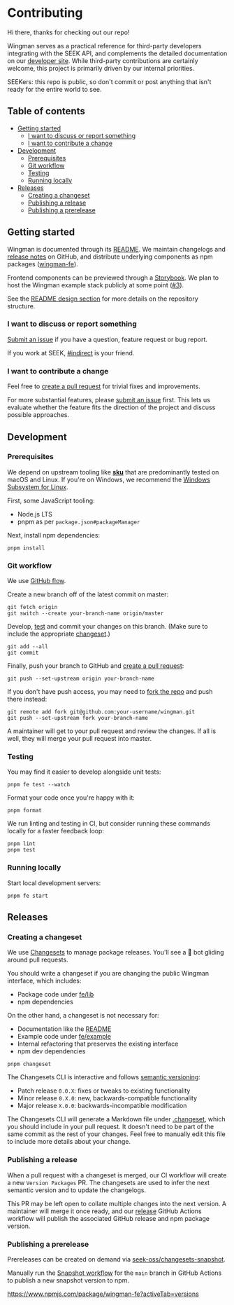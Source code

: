 # Contributing

Hi there, thanks for checking out our repo!

Wingman serves as a practical reference for third-party developers integrating with the SEEK API,
and complements the detailed documentation on our [developer site].
While third-party contributions are certainly welcome,
this project is primarily driven by our internal priorities.

SEEKers: this repo is public,
so don't commit or post anything that isn't ready for the entire world to see.

## Table of contents

- [Getting started](#getting-started)
  - [I want to discuss or report something](#i-want-to-discuss-or-report-something)
  - [I want to contribute a change](#i-want-to-contribute-a-change)
- [Development](#development)
  - [Prerequisites](#prerequisites)
  - [Git workflow](#git-workflow)
  - [Testing](#testing)
  - [Running locally](#running-locally)
- [Releases](#releases)
  - [Creating a changeset](#creating-a-changeset)
  - [Publishing a release](#publishing-a-release)
  - [Publishing a prerelease](#publishing-a-prerelease)

## Getting started

Wingman is documented through its [README](/README.md).
We maintain changelogs and [release notes] on GitHub,
and distribute underlying components as npm packages ([wingman-fe]).

Frontend components can be previewed through a [Storybook].
We plan to host the Wingman example stack publicly at some point ([#3](https://github.com/seek-oss/wingman/issues/3)).

See the [README design section] for more details on the repository structure.

### I want to discuss or report something

[Submit an issue] if you have a question, feature request or bug report.

If you work at SEEK, [#indirect] is your friend.

### I want to contribute a change

Feel free to [create a pull request] for trivial fixes and improvements.

For more substantial features, please [submit an issue] first.
This lets us evaluate whether the feature fits the direction of the project and discuss possible approaches.

## Development

### Prerequisites

We depend on upstream tooling like **[sku]** that are predominantly tested on macOS and Linux.
If you're on Windows, we recommend the [Windows Subsystem for Linux].

First, some JavaScript tooling:

- Node.js LTS
- pnpm as per `package.json#packageManager`

Next, install npm dependencies:

```shell
pnpm install
```

### Git workflow

We use [GitHub flow](https://guides.github.com/introduction/flow/).

Create a new branch off of the latest commit on master:

```shell
git fetch origin
git switch --create your-branch-name origin/master
```

Develop, [test](#testing) and commit your changes on this branch.
(Make sure to include the appropriate [changeset](#creating-a-changeset).)

```shell
git add --all
git commit
```

Finally, push your branch to GitHub and [create a pull request]:

```shell
git push --set-upstream origin your-branch-name
```

If you don't have push access,
you may need to [fork the repo] and push there instead:

```shell
git remote add fork git@github.com:your-username/wingman.git
git push --set-upstream fork your-branch-name
```

A maintainer will get to your pull request and review the changes.
If all is well, they will merge your pull request into master.

### Testing

You may find it easier to develop alongside unit tests:

```shell
pnpm fe test --watch
```

Format your code once you're happy with it:

```shell
pnpm format
```

We run linting and testing in CI,
but consider running these commands locally for a faster feedback loop:

```shell
pnpm lint
pnpm test
```

### Running locally

Start local development servers:

```shell
pnpm fe start
```

## Releases

### Creating a changeset

We use [Changesets] to manage package releases.
You'll see a 🦋 bot gliding around pull requests.

You should write a changeset if you are changing the public Wingman interface,
which includes:

- Package code under [fe/lib](/fe/lib)
- npm dependencies

On the other hand,
a changeset is not necessary for:

- Documentation like the [README](/README.md)
- Example code under [fe/example](/fe/example)
- Internal refactoring that preserves the existing interface
- npm dev dependencies

```shell
pnpm changeset
```

The Changesets CLI is interactive and follows [semantic versioning]:

- Patch release `0.0.X`: fixes or tweaks to existing functionality
- Minor release `0.X.0`: new, backwards-compatible functionality
- Major release `X.0.0`: backwards-incompatible modification

The Changesets CLI will generate a Markdown file under [.changeset](/.changeset),
which you should include in your pull request.
It doesn't need to be part of the same commit as the rest of your changes.
Feel free to manually edit this file to include more details about your change.

### Publishing a release

When a pull request with a changeset is merged,
our CI workflow will create a new `Version Packages` PR.
The changesets are used to infer the next semantic version and to update the changelogs.

This PR may be left open to collate multiple changes into the next version.
A maintainer will merge it once ready,
and our [release](/.github/workflows/release.yml) GitHub Actions workflow will publish the associated GitHub release and npm package version.

### Publishing a prerelease

Prereleases can be created on demand via [seek-oss/changesets-snapshot].

Manually run the [Snapshot workflow] for the `main` branch in GitHub Actions to publish a new snapshot version to npm.

<https://www.npmjs.com/package/wingman-fe?activeTab=versions>

[#indirect]: https://seekchat.slack.com/channels/indirect
[changesets]: https://github.com/atlassian/changesets
[create a pull request]: https://github.com/seek-oss/wingman/compare
[developer site]: https://developer.seek.com
[fork the repo]: https://github.com/seek-oss/wingman/fork
[readme design section]: https://github.com/seek-oss/wingman#design
[release notes]: https://github.com/seek-oss/wingman/releases
[seek-oss/changesets-snapshot]: https://github.com/seek-oss/changesets-snapshot
[semantic versioning]: https://semver.org/
[sku]: https://github.com/seek-oss/sku
[Snapshot workflow]: https://github.com/seek-oss/wingman/actions/workflows/snapshot.yml
[storybook]: https://seek-oss.github.io/wingman/
[submit an issue]: https://github.com/seek-oss/wingman/issues/new/choose
[windows subsystem for linux]: https://en.wikipedia.org/wiki/Windows_Subsystem_for_Linux
[wingman-fe]: https://www.npmjs.com/package/wingman-fe
